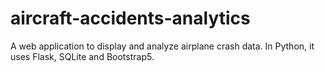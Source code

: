 # aircraft-accidents-analytics
A web application to display and analyze airplane crash data. In Python, it uses Flask, SQLite and Bootstrap5.
